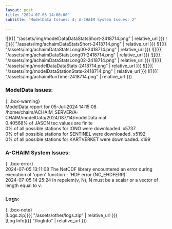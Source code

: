 ```yaml
---
layout: post
title: "2024-07-05 14:00:00"
subtitle: "ModelData Issues: 4; A-CHAIM System Issues: 2"

---
```


![]({{ "/assets/img/modelDataDataStatsShort-2418714.png" | relative_url }})
![]({{ "/assets/img/achaimDataStatsShort-2418714.png" | relative_url }})
![]({{ "/assets/img/achaimDataStatsLong00-2418714.png" | relative_url }})
![]({{ "/assets/img/achaimDataStatsLong01-2418714.png" | relative_url }})
![]({{ "/assets/img/achaimDataStatsLong02-2418714.png" | relative_url }})
![]({{ "/assets/img/modelDataDataStats-2418714.png" | relative_url }})
![]({{ "/assets/img/modelDataStationStats-2418714.png" | relative_url }})
![]({{ "/assets/img/achaimRunTime-2418714.png" | relative_url }})


### ModelData Issues:  
  
{: .box-warning}  
 ModelData report for 05-Jul-2024 14:15:08   
 /home/chaim/ACHAIM_SERVER/A-CHAIM/modelData/2024/187/14/modelData.mat   
 0.40568% of JASON tec values are finite   
 0% of all possible stations for IONO were downloaded. x5737   
 0% of all possible stations for SENTINEL were downloaded. x5192   
 0% of all possible stations for KARTVERKET were downloaded. x199   
  
### A-CHAIM System Issues:  
  
{: .box-error}  
2024-07-05 13:11:08 The NetCDF library encountered an error during execution of 'open' function - 'HDF error (NC_EHDFERR)'.  
2024-07-05 14:25:24 In repelem(v, N), N must be a scalar or a vector of length equal to v.  

### Logs:  
  
{: .box-note}  
[Logs.zip]({{ "/assets/other/logs.zip" | relative_url }})  
[Log Info]({{ "/logInfo" | relative_url }})  
